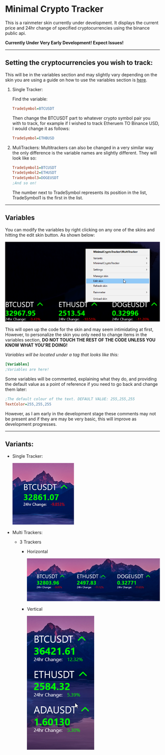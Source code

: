 # Minimal Crypto Tracker

This is a rainmeter skin currently under development. It displays the current price and 24hr change of specified cryptocurrencies using the binance public api. 

**Currently Under Very Early Development! Expect Issues!**

---

## **Setting the cryptocurrencies you wish to track:**
This will be in the variables section and may slightly vary depending on the skin you are using a guide on how to use the variables section is [here](#Variables).

1. Single Tracker:
    
    Find the variable:
    ```ini
    TradeSymbol=BTCUSDT
    ```
    Then change the BTCUSDT part to whatever crypto symbol pair you with to track, for example if I wished to track Etheruem TO Binance USD, I would change it as follows:
    ```ini
    TradeSymbol=ETHBUSD
    ```
1. MuliTrackers:
    Multitrackers can also be changed in a very similar way the only difference is the variable names are slightly different. They will look like so:
    ```ini
    TradeSymbol1=BTCUSDT
    TradeSymbol2=ETHUSDT
    TradeSymbol3=DOGEUSDT
    ;And so on!
    ```
    The number next to TradeSymbol represents its position in the list, TradeSymbol1 is the first in the list.

---
## **Variables**    

You can modify the variables by right clicking on any one of the skins and hitting the edit skin button. As shown below:

![Edit Skin](./img/Edit-Skin-Menu.png)

This will open up the code for the skin and may seem intimidating at first, However, to personalize the skin you only need to change items in the variables section, **DO NOT TOUCH THE REST OF THE CODE UNLESS YOU KNOW WHAT YOU'RE DOING!**

*Variables will be located under a tag that looks like this:*
```ini
[Variables]
;Variables are here!
```  

Some variables will be commented, explaining what they do, and providing the default value as a point of reference if you need to go back and change them later:
```ini
;The default colour of the text. DEFAULT VALUE: 255,255,255
TextColor=255,255,255
```

However, as I am early in the development stage these comments may not be present and if they are may be very basic, this will improve as development progresses.

---
## **Variants:**
- Single Tracker:

    ![Single Tracker](./img/SingleTracker.png)

- Multi Trackers:
    * 3 Trackers
        - Horizontal

            ![Muli Trackers - 3 Trackers - Horizontal](./img/MultiTracker-3-Tracker-Horizontal.png)

        - Vertical
        
            ![Muli Trackers - 3 Trackers - Vertical](./img/MultiTracker-3-Tracker-Vertical.png)


